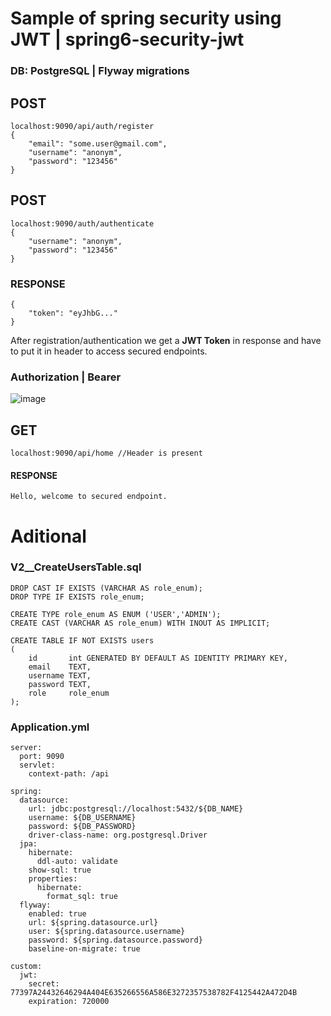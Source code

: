 # Sample of spring security using JWT | spring6-security-jwt

### DB: PostgreSQL | Flyway migrations

## POST
    localhost:9090/api/auth/register
    {
        "email": "some.user@gmail.com",
        "username": "anonym",
        "password": "123456"
    }

## POST
    localhost:9090/auth/authenticate
    {
        "username": "anonym",
        "password": "123456"
    }

### RESPONSE
    {
        "token": "eyJhbG..."
    }


After registration/authentication we get a <b>JWT Token</b> in response and have to put it in header to access secured endpoints.

### <b>Authorization | Bearer <token> </b>
    
![image](https://user-images.githubusercontent.com/90960365/215284250-8f7ec7d4-a28d-4eb9-af6c-9bc577310a27.png)

## GET

    localhost:9090/api/home //Header is present

#### RESPONSE

    Hello, welcome to secured endpoint.
    
# Aditional

### V2__CreateUsersTable.sql

    DROP CAST IF EXISTS (VARCHAR AS role_enum);
    DROP TYPE IF EXISTS role_enum;

    CREATE TYPE role_enum AS ENUM ('USER','ADMIN');
    CREATE CAST (VARCHAR AS role_enum) WITH INOUT AS IMPLICIT;

    CREATE TABLE IF NOT EXISTS users
    (
        id       int GENERATED BY DEFAULT AS IDENTITY PRIMARY KEY,
        email    TEXT,
        username TEXT,
        password TEXT,
        role     role_enum
    );

### Application.yml

    server:
      port: 9090
      servlet:
        context-path: /api

    spring:
      datasource:
        url: jdbc:postgresql://localhost:5432/${DB_NAME}
        username: ${DB_USERNAME}
        password: ${DB_PASSWORD}
        driver-class-name: org.postgresql.Driver
      jpa:
        hibernate:
          ddl-auto: validate
        show-sql: true
        properties:
          hibernate:
            format_sql: true
      flyway:
        enabled: true
        url: ${spring.datasource.url}
        user: ${spring.datasource.username}
        password: ${spring.datasource.password}
        baseline-on-migrate: true

    custom:
      jwt:
        secret: 77397A24432646294A404E635266556A586E3272357538782F4125442A472D4B
        expiration: 720000

